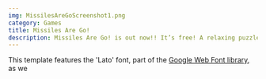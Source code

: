 ```yaml
---
img: MissilesAreGoScreenshot1.png
category: Games
title: Missiles Are Go!
description: Missiles Are Go! is out now!! It’s free! A relaxing puzzle game with 100 levels! The adverts aren’t shoved in your face every 2 seconds!
---
```

This template features the 'Lato' font, part of the [Google Web Font library](http://www.google.com/fonts), as we  